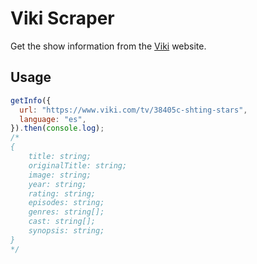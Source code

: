 # Viki Scraper

Get the show information from the [Viki](https://www.viki.com/) website.

## Usage

```js
getInfo({
  url: "https://www.viki.com/tv/38405c-shting-stars",
  language: "es",
}).then(console.log);
/*
{
    title: string;
    originalTitle: string;
    image: string;
    year: string;
    rating: string;
    episodes: string;
    genres: string[];
    cast: string[];
    synopsis: string;
}
*/
```

